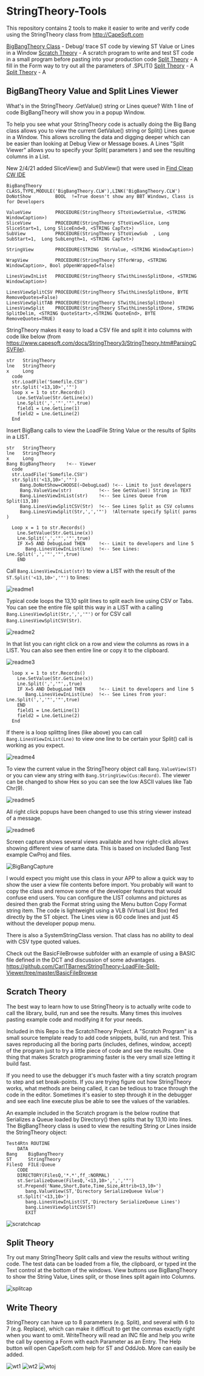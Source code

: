# StringTheory-Tools

This repository contains 2 tools to make it easier to write and verify code using the StringTheory class from http://CapeSoft.com

[BigBangTheory Class](#BigBangTheory-Value-and-Split-Lines-Viewer) - Debug/ trace ST code by viewing ST Value or Lines in a Window
[Scratch Theory](#Scratch-Theory) - A scratch program to write and test ST code in a small program before pasting into your production code
[Split Theory](#Split-Theory) - A fill in the Form way to try out all the parameters of .SPLIT() 
[Split Theory](#Split-Theory) - A 
[Split Theory](#Split-Theory) - A 
 
## BigBangTheory Value and Split Lines Viewer

What's in the StringTheory .GetValue() string or Lines queue? With 1 line of code BigBangTheory will show you in a popup Window.

To help you see what your StringTheory code is actually doing the Big Bang class allows
 you to view the current GetValue() string or Split() Lines queue in a Window. This allows
 scrolling the data and digging deeper which can be easier than looking at Debug View or Message boxes.
 A Lines "Split Viewer" allows you to specify your Split( parameters ) and see the resulting columns in a List.

New 2/4/21 added SliceView() and SubView() that were used in [Find Clean CW IDE](https://github.com/CarlTBarnes/FindCleanCwIDE)

```Clarion
BigBangTheory  CLASS,TYPE,MODULE('BigBangTheory.CLW'),LINK('BigBangTheory.CLW')
DoNotShow         BOOL  !=True doesn't show any BBT Windows, Class is for Developers

ValueView         PROCEDURE(StringTheory STtoViewGetValue, <STRING WindowCaption>)
SliceView         PROCEDURE(StringTheory STtoViewSlice, Long SliceStart=1, Long SliceEnd=0, <STRING CapTxt>) 
SubView           PROCEDURE(StringTheory STtoViewSub  , Long SubStart=1,  Long SubLength=1, <STRING CapTxt>) 

StringView        PROCEDURE(STRING  StrValue, <STRING WindowCaption>) 

WrapView          PROCEDURE(StringTheory STforWrap, <STRING WindowCaption>, Bool pOpenWrapped=false)

LinesViewInList   PROCEDURE(StringTheory STwithLinesSplitDone, <STRING WindowCaption>)

LinesViewSplitCSV PROCEDURE(StringTheory STwithLinesSplitDone, BYTE RemoveQuotes=False)  
LinesViewSplitTAB PROCEDURE(StringTheory STwithLinesSplitDone)  
LinesViewSplit    PROCEDURE(StringTheory STwithLinesSplitDone, STRING SplitDelim, <STRING QuoteStart>,<STRING QuoteEnd>, BYTE RemoveQuotes=TRUE)  
```

StringTheory makes it easy to load a CSV file and split it into columns
 with code like below (from https://www.capesoft.com/docs/StringTheory3/StringTheory.htm#ParsingCSVFile).
```Clarion
str   StringTheory
lne   StringTheory
x     Long
  code
  str.LoadFile('Somefile.CSV')
  str.Split('<13,10>','"')
  loop x = 1 to str.Records()
    Lne.SetValue(Str.GetLine(x))
    Lne.Split(',','"','"',true)
    field1 = Lne.GetLine(1)
    field2 = Lne.GetLine(2)
  End
```

Insert BigBang calls to view the LoadFile String Value or the results of Splits in a LIST.

```Clarion
str   StringTheory
lne   StringTheory
x     Long
Bang BigBangTheory    !<-- Viewer
  code
  str.LoadFile('Somefile.CSV')
  str.Split('<13,10>','"')
     Bang.DoNotShow=CHOOSE(~DebugLoad) !<-- Limit to just developers
     Bang.ValueView(str)          !<-- See GetValue() String in TEXT
     Bang.LinesViewInList(str)    !<-- See Lines Queue from Split(13,10)
     Bang.LinesViewSplitCSV(Str)  !<-- See Lines Split as CSV columns
     Bang.LinesViewSplit(Str,',','"')  !Alternate specify Split( parms )

  Loop x = 1 to str.Records()
    Lne.SetValue(Str.GetLine(x))
    Lne.Split(',','"','"',true)
    IF X=5 AND DebugLoad THEN     !<-- Limit to developers and line 5
       Bang.LinesViewInList(Lne)  !<-- See Lines: Lne.Split(',','"','"',true)
    END
```

Call ```Bang.LinesViewInList(str)``` to view a LIST with the result of the ```ST.Split('<13,10>','"')``` to lines:

![readme1](images/readme1.png)

Typical code loops the 13,10 split lines to split each line using CSV or Tabs.
You can see the entire file split this way in a LIST with a calling ```Bang.LinesViewSplit(Str,',','"')``` or for CSV call ```Bang.LinesViewSplitCSV(Str)```.

![readme2](images/readme2.png)

In that list you can right click on a row and view the columns as rows in a LIST. You can also see then entire line or copy it to the clipboard.

![readme3](images/readme3.png)


```Clarion
  loop x = 1 to str.Records()
    Lne.SetValue(Str.GetLine(x))
    Lne.Split(',','"',,true)
    IF X=5 AND DebugLoad THEN     !<-- Limit to developers and line 5
       Bang.LinesViewInList(Lne)  !<-- See Lines from your: Lne.Split(',','"','"',true)
    END
    field1 = Lne.GetLine(1)
    field2 = Lne.GetLine(2)
  End
```

If there is a loop splittng lines (like above) you can call ```Bang.LinesViewInList(Lne)``` to view one line to be certain your Split() call is working as you expect.

![readme4](images/readme4.png)

To view the current value in the StringTheory object call ```Bang.ValueView(ST) ``` or you can view any string with ```Bang.StringView(Cus:Record)```. The viewer can be changed to show Hex so you can see the low ASCII values like Tab Chr(9).

![readme5](images/readme5.png)

All right click popups have been changed to use this string viewer instead of a message.

![readme6](images/readme6.png)

Screen capture shows several views available and how right-click allows showing different view of same data. This is based on included Bang Test example CwProj and files.

![BigBangCapture](images/screenshotbang1.png)

I would expect you might use this class in your APP to allow a quick way to show the user a view file contents before import.
 You probably will want to copy the class and remove some of the developer features that would confuse end users. 
 You can configure the LIST columns and pictures as desired then
  grab the Format string using the Menu button  Copy Format string item.
 The code is lightweight using a VLB (Virtual List Box) fed directly by the ST object.
 The Lines view is 60 code lines and just 45 without the developer popup menu. 

There is also a SystemStringClass version. That class has no ability to deal with CSV type quoted values.


Check out the BasicFileBrowse subfolder with an example of using a BASIC file defined in the DCT and discussion of some advantages.
https://github.com/CarlTBarnes/StringTheory-LoadFile-Split-Viewer/tree/master/BasicFileBrowse

## Scratch Theory

The best way to learn how to use StringTheory is to actually write code to call the library, build, run
 and see the results. Many times this involves pasting example code and modifying it for your needs.

Included in this Repo is the ScratchTheory Project. A "Scratch Program" is a small source template ready
 to add code snippets, build, run and test.
 This saves reproducing all the boring parts (includes, defines, window, accept) of the program just to try a little piece of code and see the results.
 One thing that makes Scratch programming faster is the very small size letting it build fast.
 
If you need to use the debugger it's much faster with a tiny scratch program to step and set break-points.
 If you are trying figure out how StringTheory works, what methods are being called, it can be tedious to trace through
 the code in the editor. Sometimes it's easier to step through it in the debugger and see each line execute plus
 be able to see the values of the variables.

An example included in the Scratch program is the below routine that
 Serializes a Queue loaded by Directory() then splits that by 13,10 into lines.
 The BigBangTheory class is used to view the resulting String or Lines inside the StringTheory object:

```Clarion
Test4Rtn ROUTINE
    DATA
Bang    BigBangTheory
ST      StringTheory
FilesQ  FILE:Queue
    CODE
    DIRECTORY(FilesQ,'*.*',ff_:NORMAL)
    st.SerializeQueue(FilesQ,'<13,10>',',','"')
    st.Prepend('Name,Short,Date,Time,Size,Attrib<13,10>')
       bang.ValueView(ST,'Directory SerializeQueue Value')
    st.Split('<13,10>')
       bang.LinesViewInList(ST,'Directory SerializeQueue Lines')
       bang.LinesViewSplitCSV(ST)
       EXIT
```

![scratchcap](images/scratch1.png)

## Split Theory

Try out many StringTheory Split calls and view the results without writing code.
 The test data can be loaded from a file, the clipboard, or typed int the Text control at the bottom of the windows.
 View buttons use BigBangTheory to show the String Value, Lines split, or those lines split again into Columns.

![splitcap](images/split1.png)

## Write Theory

StringTheory can have up to 8 parameters (e.g. Split), and several with 6 to 7 (e.g. Replace), which can make it difficult to get the commas exactly right when you want to omit.
 WriteTheory will read an INC file and help you write the call by opening a Form with each Parameter as an Entry. 
 The Help button will open CapeSoft.com help for ST and OddJob. More can easily be added.

![wt1](images/writetheory1.png)
![wt2](images/writetheory2.png)
![wtoj](images/writetheoryoj.png)
<!--stackedit_data:
eyJoaXN0b3J5IjpbLTIxMTE2NTk3Nyw0MzM5ODgwOTVdfQ==
-->